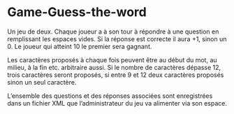 # Game-Guess-the-word
Un jeu de deux. Chaque joueur a à son tour à répondre à une question en remplissant les espaces vides. Si la réponse est correcte il aura +1, sinon un 0. Le joueur qui atteint 10 le premier sera gagnant.

Les caractères proposés à chaque fois peuvent être au début du mot, au milieu, à la fin etc. arbitraire aussi. Si le nombre de caractères dépasse 12, trois caractères seront proposés, si entre 9 et 12 deux caractères proposés sinon un seul caractère.

L’ensemble des questions et des réponses associées sont enregistrées dans un fichier XML que l’administrateur du jeu va alimenter via son espace.
